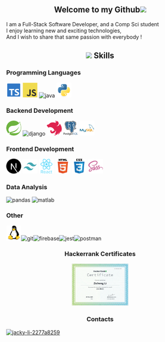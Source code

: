 <h2 style="text-align: center;">Welcome to my Github<img src="https://media.giphy.com/media/hvRJCLFzcasrR4ia7z/giphy.gif" width="35"></h2>

<p style="text-aling:center">
I am a Full-Stack Software Developer, and a Comp Sci student
<br>
I enjoy learning new and exciting technologies, 
<br>
And I wish to share that same passion with everybody !
</p>

## <p style="text-align: center"><img style="text-align:center;" src="https://media2.giphy.com/media/QssGEmpkyEOhBCb7e1/giphy.gif?cid=ecf05e47a0n3gi1bfqntqmob8g9aid1oyj2wr3ds3mg700bl&rid=giphy.gif" width ="25"><b> Skills</b>

<h3>Programming Languages</h3>
<p>
<img width="40" src="typescript.svg">
<img src="https://raw.githubusercontent.com/devicons/devicon/master/icons/javascript/javascript-original.svg"
        alt="javascript" width="40" height="40" />
<img src="https://raw.gitkvhubusercontent.com/devicons/devicon/master/icons/java/java-original.svg" alt="java"
        width="40" height="40" />
<img src="https://raw.githubusercontent.com/devicons/devicon/master/icons/python/python-original.svg" alt="python"
        width="40" height="40" />
<p>
<h3>Backend Development</h3>
<p>
<img width="40" src="spring.svg">
<img alt="django" height="40" src="https://cdn.worldvectorlogo.com/logos/django.svg" width="40"/>

<img alt="nestjs" height="40" src="https://raw.githubusercontent.com/devicons/devicon/master/icons/nestjs/nestjs-plain.svg" width="40"/>
<img alt="postgresql" height="40" src="https://raw.githubusercontent.com/devicons/devicon/master/icons/postgresql/postgresql-original-wordmark.svg" width="40"/>
<img alt="mysql" height="40" src="https://raw.githubusercontent.com/devicons/devicon/master/icons/mysql/mysql-original-wordmark.svg" width="40"/>
<p>
<h3>Frontend Development</h3>
<p>

<img src="nextjs.svg" width="40">
<img width="40" src="tailwind.svg">
<img src="https://raw.githubusercontent.com/devicons/devicon/master/icons/react/react-original-wordmark.svg"
        alt="react" width="40" height="40" />
<img src="https://raw.githubusercontent.com/devicons/devicon/master/icons/html5/html5-original-wordmark.svg"
        alt="html5" width="40" height="40" />
<img src="https://raw.githubusercontent.com/devicons/devicon/master/icons/css3/css3-original-wordmark.svg"
        alt="css3" width="40" height="40" />
<img src="https://raw.githubusercontent.com/devicons/devicon/master/icons/sass/sass-original.svg" alt="sass"
        width="40" height="40" />
<imgsrc="./nextjs.svg" width="50" height="50">
<p>
<h3>Data Analysis</h3>
<p>

<img alt="pandas" height="40" src="" width="100"/>
<img alt="matlab" height="40" src="https://upload.wikimedia.org/wikipedia/commons/thumb/8/84/Matplotlib_icon.svg/1024px-Matplotlib_icon.svg.png" width="40"/>
<p>
<h3>Other</h3>

<p>

<img src="https://raw.githubusercontent.com/devicons/devicon/master/icons/linux/linux-original.svg" alt="linux"
width="40" height="40" /><img src="https://www.vectorlogo.zone/logos/git-scm/git-scm-icon.svg" alt="git" width="40" height="40" /><img alt="firebase" height="40" src="https://www.vectorlogo.zone/logos/firebase/firebase-icon.svg" width="40"/><img alt="jest" height="40" src="https://www.vectorlogo.zone/logos/jestjsio/jestjsio-icon.svg" width="40"/><img alt="postman" height="40" src="https://www.vectorlogo.zone/logos/getpostman/getpostman-icon.svg" width="40"/>

<p>

</p>

<p align="left" >
</p>

<h3 style="text-align: center;" class="title4"> Hackerrank Certificates </h3>
<p style="text-align: center;"> <img style="text-align: center;" width="30%"
        src="java_basic.png">
</p>

<h3 style="text-align: center;" class="title5">Contacts</h3>
<p align="left">
<a href="https://linkedin.com/in/jacky-li-2277a8259" target="blank"><img src="https://img.icons8.com/fluency/512/linkedin.png" alt="jacky-li-2277a8259" height="40" width="40" /></a>
</p>
